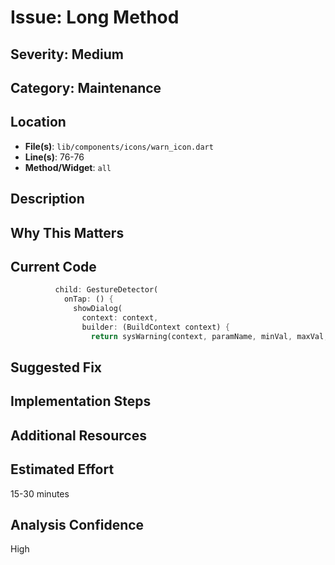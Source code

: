 # Issue: Long Method

## Severity: Medium

## Category: Maintenance

## Location
- **File(s)**: `lib/components/icons/warn_icon.dart`
- **Line(s)**: 76-76
- **Method/Widget**: `all`

## Description


## Why This Matters


## Current Code
```dart
          child: GestureDetector(
            onTap: () {
              showDialog(
                context: context,
                builder: (BuildContext context) {
                  return sysWarning(context, paramName, minVal, maxVal, units);
```

## Suggested Fix


## Implementation Steps


## Additional Resources


## Estimated Effort
15-30 minutes

## Analysis Confidence
High
